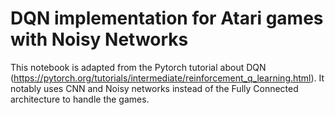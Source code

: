 # DQN implementation for Atari games with Noisy Networks

This notebook is adapted from the Pytorch tutorial about DQN (https://pytorch.org/tutorials/intermediate/reinforcement_q_learning.html). It notably uses CNN and Noisy networks instead of the Fully Connected architecture to handle the games.
